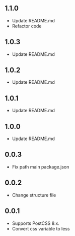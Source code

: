 ## 1.1.0
- Update README.md
- Refactor code
## 1.0.3
- Update README.md
## 1.0.2
- Update README.md
## 1.0.1
- Update README.md
## 1.0.0
- Update README.md
## 0.0.3
- Fix path main package.json
## 0.0.2
- Change structure file
## 0.0.1
- Supports PostCSS 8.x.
- Convert css variable to less
